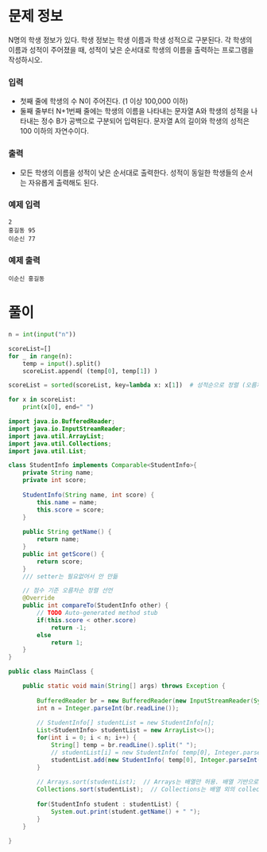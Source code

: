 # 문제 정보

N명의 학생 정보가 있다. 학생 정보는 학생 이름과 학생 성적으로 구분된다. 각 학생의 이름과 성적이 주어졌을 때, 성적이 낮은 순서대로 학생의 이름을 출력하는 프로그램을 작성하시오.

### 입력

- 첫째 줄에 학생의 수 N이 주어진다. (1 이상 100,000 이하)
- 둘째 줄부터 N+1번째 줄에는 학생의 이름을 나타내는 문자열 A와 학생의 성적을 나타내는 정수 B가 공백으로 구분되어 입력된다. 문자열 A의 길이와 학생의 성적은 100 이하의 자연수이다.

### 출력

- 모든 학생의 이름을 성적이 낮은 순서대로 출력한다. 성적이 동일한 학생들의 순서는 자유롭게 출력해도 된다.

### 예제 입력

```
2
홍길동 95
이순신 77
```

### 예제 출력

```
이순신 홍길동
```

# 풀이

```python
n = int(input("n"))

scoreList=[]
for _ in range(n):
    temp = input().split()
    scoreList.append( (temp[0], temp[1]) )

scoreList = sorted(scoreList, key=lambda x: x[1])  # 성적순으로 정렬 (오름차순)

for x in scoreList:
    print(x[0], end=" ")
```

```java
import java.io.BufferedReader;
import java.io.InputStreamReader;
import java.util.ArrayList;
import java.util.Collections;
import java.util.List;

class StudentInfo implements Comparable<StudentInfo>{
	private String name;
	private int score;
	
	StudentInfo(String name, int score) {
		this.name = name;
		this.score = score;
	}
	
	public String getName() {
		return name;
	}
	public int getScore() {
		return score;
	}
	/// setter는 필요없어서 안 만듦

	// 점수 기준 오름차순 정렬 선언
	@Override
	public int compareTo(StudentInfo other) {
		// TODO Auto-generated method stub
		if(this.score < other.score)
			return -1;
		else
			return 1;
	}
}

public class MainClass {

	public static void main(String[] args) throws Exception {
		
		BufferedReader br = new BufferedReader(new InputStreamReader(System.in));
		int n = Integer.parseInt(br.readLine());
		
		// StudentInfo[] studentList = new StudentInfo[n]; 
		List<StudentInfo> studentList = new ArrayList<>();
		for(int i = 0; i < n; i++) {
			String[] temp = br.readLine().split(" ");
            // studentList[i] = new StudentInfo( temp[0], Integer.parseInt(temp[1]) );
			studentList.add(new StudentInfo( temp[0], Integer.parseInt(temp[1]) )); 
		}
		
		// Arrays.sort(studentList);  // Arrays는 배열만 허용. 배열 기반으로 풀어도 돌아감.
		Collections.sort(studentList);  // Collections는 배열 외의 collectable 객체만 허용
		
		for(StudentInfo student : studentList) {
			System.out.print(student.getName() + " ");
		}
	}

}
```